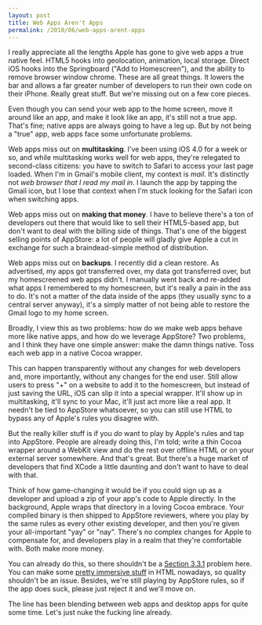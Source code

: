 ```yaml
---
layout: post
title: Web Apps Aren't Apps
permalink: /2010/06/web-apps-arent-apps
---
```

I really appreciate all the lengths Apple has gone to give web apps a true native feel. HTML5 hooks into geolocation, animation, local storage. Direct iOS hooks into the Springboard ("Add to Homescreen"), and the ability to remove browser window chrome. These are all great things. It lowers the bar and allows a far greater number of developers to run their own code on their iPhone. Really great stuff. But we're missing out on a few core pieces.

Even though you can send your web app to the home screen, move it around like an app, and make it look like an app, it's still not a true app. That's fine; native apps are always going to have a leg up. But by not being a "true" app, web apps face some unfortunate problems.

Web apps miss out on **multitasking**. I've been using iOS 4.0 for a week or so, and while multitasking works well for web apps, they're relegated to second-class citizens: you have to switch to Safari to access your last page loaded. When I'm in Gmail's mobile client, my context is *mail*. It's distinctly not *web browser that I read my mail in*. I launch the app by tapping the Gmail icon, but I lose that context when I'm stuck looking for the Safari icon when switching apps.

Web apps miss out on **making that money**. I have to believe there's a ton of developers out there that would like to sell their HTML5-based app, but don't want to deal with the billing side of things. That's one of the biggest selling points of AppStore: a lot of people will gladly give Apple a cut in exchange for such a braindead-simple method of distribution.

Web apps miss out on **backups**. I recently did a clean restore. As advertised, my apps got transferred over, my data got transferred over, but my homescreened web apps didn't. I manually went back and re-added what apps I remembered to my homescreen, but it's really a pain in the ass to do. It's not a matter of the data inside of the apps (they usually sync to a central server anyway), it's a simply matter of not being able to restore the Gmail logo to my home screen.

Broadly, I view this as two problems: how do we make web apps behave more like native apps, and how do we leverage AppStore? Two problems, and I think they have one simple answer: make the damn things native. Toss each web app in a native Cocoa wrapper.

This can happen transparently without any changes for web developers and, more importantly, without any changes for the end user. Still allow users to press "+" on a website to add it to the homescreen, but instead of just saving the URL, iOS can slip it into a special wrapper. It'll show up in multitasking, it'll sync to your Mac, it'll just act more like a real app. It needn't be tied to AppStore whatsoever, so you can still use HTML to bypass any of Apple's rules you disagree with.

But the really killer stuff is if you *do* want to play by Apple's rules and tap into AppStore. People are already doing this, I'm told; write a thin Cocoa wrapper around a WebKit view and do the rest over offline HTML or on your external server somewhere. And that's great. But there's a huge market of developers that find XCode a little daunting and don't want to have to deal with that.

Think of how game-changing it would be if you could sign up as a developer and upload a zip of your app's code to Apple directly. In the background, Apple wraps that directory in a loving Cocoa embrace. Your compiled binary is then shipped to AppStore reviewers, where you play by the same rules as every other existing developer, and then you're given your all-important "yay" or "nay". There's no complex changes for Apple to compensate for, and developers play in a realm that they're comfortable with. Both make more money.

You can already do this, so there shouldn't be a [Section 3.3.1](http://daringfireball.net/2010/04/iphone_agreement_bans_flash_compiler) problem here. You can make some [pretty immersive stuff](http://githubissues.heroku.com/) in HTML nowadays, so quality shouldn't be an issue. Besides, we're still playing by AppStore rules, so if the app does suck, please just reject it and we'll move on.

The line has been blending between web apps and desktop apps for quite some time. Let's just nuke the fucking line already.
